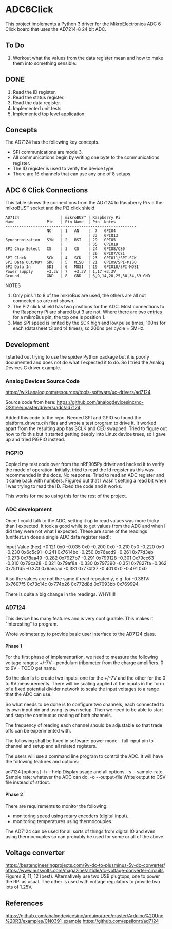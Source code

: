 # ADC6Click

This project implements a Python 3 driver for the MikroElectronica ADC 6 Click
board that uses the AD7214-8 24 bit ADC.

## To Do
1. Workout what the values from the data register mean and how to make them into something sensible.

## DONE
1. Read the ID register.
1. Read the status register.
1. Read the data register.
1. Implemented unit tests.
1. Implemented top level application.

## Concepts
The AD7124 has the following key concepts.

* SPI communications are mode 3.
* All communications begin by writing one byte to the communications
register.
* The ID register is used to verify the device type.
* There are 16 channels that can use any one of 8 setups.


## ADC 6 Click Connections

This table shows the connections from the AD7124 to Raspberry Pi via the
mikroBUS™ socket and the Pi2 click shield.

    AD7124                  | mikroBUS™ | Raspberry Pi
    Name              Pin   | Pin Name  | Pin  Notes
    ---------------------------------------------------------
                      NC    | 1   AN    |  7   GPIO4
                            |           | 33   GPIO13
    Synchronization   SYN   | 2   RST   | 29   GPIO5
                            |           | 35   GPIO19
    SPI Chip Select   CS    | 3   CS    | 24   GPIO8/CS0
                            |           | 26   GPIO7/CS1
    SPI Clock         SCK   | 4   SCK   | 23   GPIO11/SPI-SCK
    SPI Data Out/RDY  SDO   | 5   MISO  | 21   GPIO9/SPI-MISO
    SPI Data In       SDI   | 6   MOSI  | 19   GPIO10/SPI-MOSI
    Power supply      +3.3V | 7   +3.3V | 1,17 +3.3V
    Ground            GND   | 8   GND   | 6,9,14,20,25,30,34,39 GND

NOTES

1. Only pins 1 to 8 of the mikroBus are used, the others are all not
connected so are not shown.
1. The Pi2 click shield has two positions for the ADC.  Most connections
to the Raspberry Pi are shared but 3 are not.  Where there are two
entries for a mikroBus pin, the top one is position 1.
1. Max SPI speed is limited by the SCK high and low pulse times, 100ns
for each (datasheet t3 and t4 times), so 200ns per cycle = 5MHz.

## Development

I started out trying to use the spidev Python package but it is poorly
documented and does not do what I expected it to do.  So I tried the Analog
Devices C driver example.

### Analog Devices Source Code

https://wiki.analog.com/resources/tools-software/uc-drivers/ad7124

Source code from here:
https://github.com/analogdevicesinc/no-OS/tree/master/drivers/adc/ad7124

Added this code to the repo.  Needed SPI and GPIO so found the
platform_drivers.c/h files and wrote a test program to drive it.  It worked
apart from the resulting app has SCLK and CE0 swapped.  Tried to figure out how
to fix this but it started getting deeply into Linux device trees, so I gave up
and tried PiGPIO instead.

### PiGPIO

Copied my test code over from the nRF905Py driver and hacked it to verify the
mode of operation.  Initially, tried to read the Id register as this was
recommended in the docs.  No response.  Tried to read an ADC register and it
came back with numbers.  Figured out that I wasn't setting a read bit when I was
trying to read the ID.  Fixed the code and it works.

This works for me so using this for the rest of the project.

### ADC development

Once I could talk to the ADC, setting it up to read values was more tricky than
I expected.  It took a good while to get values from the ADC and when I did they
were not what I expected.  These are some of the readings (unittest.sh does a
single ADC data register read):

Input   Value (hex)
+0.121  0x0
-0.035  0x0
-0.200  0x0
-0.210  0x0
-0.220  0x0
-0.230  0x6c5c91
-0.241  0x7614bc
-0.250  0x76ecd9
-0.261  0x77d3eb
-0.273  0x78aa49
-0.282  0x7927b7
-0.291  0x799128
-0.301  0x79cc63
-0.310  0x79ca28
-0.321  0x79af8a
-0.330  0x797390
-0.351  0x7827fa
-0.362  0x75f1d5
-0.373  0x6aeaad
-0.381  0x774f37
-0.401  0x0
-0.491  0x0

Also the values are not the same if read repeatedly, e.g. for -0.381V:
0x7607f5
0x73c14c
0x774b26
0x772d8d
0x7093bb
0x769994

There is quite a big change in the readings.  WHY!!!!!

### AD7124

This device has many features and is very configurable.  This makes it
"interesting" to program.

Wrote voltmeter.py to provide basic user interface to the AD7124 class.



#### Phase 1

For the first phase of implementation, we need to measure the following voltage
ranges:
    +/-7V - pendulum tribometer from the charge amplifiers.
    0 to 9V - TODO get name.

So the plan is to create two inputs, one for the +/-7V and the other for the
0 to 9V measurements.  There will be scaling applied at the inputs in the form
of a fixed potential divider network to scale the input voltages to a range
that the ADC can use.

So what needs to be done is to configure two channels, each connected to
its own input pin and using its own setup.  Then we need to be able to start
and stop the continuous reading of both channels.

The frequency of reading each channel should be adjustable so that trade offs
can be experimented with.

The following shall be fixed in software:
 power mode - full
 input pin to channel and setup and all related registers.

The users will use a command line program to control the ADC. It will have the
following features and options:

ad7124 \[options\]
-h  --help          Display usage and all options.
-s  --sample-rate   Sample rate: whatever the ADC can do.
-o  --output-file   Write output to CSV file instead of stdout.

#### Phase 2

There are requirements to monitor the following:
 - monitoring speed using rotary encoders (digital input).
 - monitoring temperatures using thermocouples.

The AD7124 can be used for all sorts of things from digital IO and even using
thermocouples so can probably be used for some or all of the above.

## Voltage converter

https://bestengineeringprojects.com/9v-dc-to-plusminus-5v-dc-converter/
https://www.nutsvolts.com/magazine/article/dc-voltage-converter-circuits
Figures 9, 11, 12 (best).
Alternatively use two USB plugtops, one to power the RPi as usual.  The other
is used with voltage regulators to provide two lots of 1.25V.


## References
https://github.com/analogdevicesinc/arduino/tree/master/Arduino%20Uno%20R3/examples/CN0391_example
https://github.com/epsilonrt/ad7124
